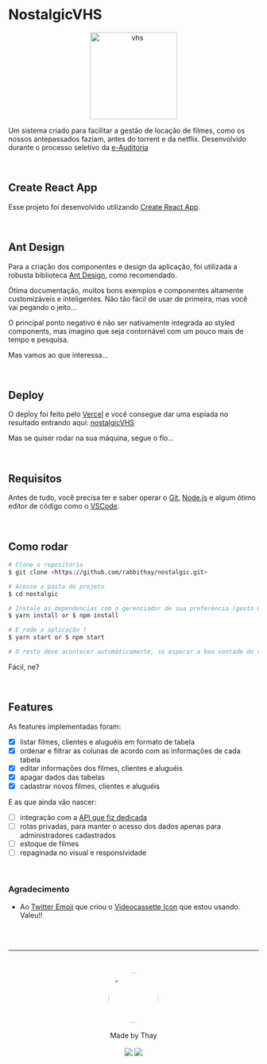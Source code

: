 # NostalgicVHS

<p align="center">
  <img src="public/favico.ico" width="175" alt="vhs" />
</p>

Um sistema criado para facilitar a gestão de locação de filmes, como os nossos antepassados faziam, antes do torrent e da netflix. Desenvolvido durante o processo seletivo da [e-Auditoria](http://e-auditoria.com.br/auditoria-digital/)

<br>

## Create React App

Esse projeto foi desenvolvido utilizando [Create React App](https://github.com/facebook/create-react-app).

<br>

## Ant Design

Para a criação dos componentes e design da aplicação, foi utilizada a robusta biblioteca [Ant Design](https://github.com/ant-design/ant-design/), como recomendado.

Ótima documentação, muitos bons exemplos e componentes altamente customizáveis e inteligentes. Não tão fácil de usar de primeira, mas você vai pegando o jeito...

O principal ponto negativo é não ser nativamente integrada ao styled components, mas imagino que seja contornável com um pouco mais de tempo e pesquisa.

Mas vamos ao que interessa...

<br>

## Deploy

O deploy foi feito pelo [Vercel](https://github.com/vercel) e você consegue dar uma espiada no resultado entrando aqui: [nostalgicVHS](https://nostalgic.vercel.app/)

Mas se quiser rodar na sua máquina, segue o fio...

<br>

## Requisitos

Antes de tudo, você precisa ter e saber operar o [Git](https://git-scm.com/), [Node.js](https://nodejs.org/en/) e algum ótimo editor de código como o [VSCode](https://code.visualstudio.com/).

<br>

## Como rodar

```bash
# Clone o repositório
$ git clone <https://github.com/rabbithay/nostalgic.git>

# Acesse a pasta do projeto
$ cd nostalgic

# Instale as dependencias com o gerenciador de sua preferência (gosto mais do yarn)
$ yarn install or $ npm install

# E rode a aplicação !
$ yarn start or $ npm start

# O resto deve acontecer automáticamente, so esperar a boa vontade do navegador
```

Fácil, ne?

<br>

## Features

As features implementadas foram:

- [x] listar filmes, clientes e aluguéis em formato de tabela
- [x] ordenar e filtrar as colunas de acordo com as informações de cada tabela
- [x] editar informações dos filmes, clientes e aluguéis
- [x] apagar dados das tabelas
- [x] cadastrar novos filmes, clientes e aluguéis

E as que ainda vão nascer:

- [ ] integração com a [API que fiz dedicada](https://github.com/rabbithay/nostalgic-api)
- [ ] rotas privadas, para manter o acesso dos dados apenas para administradores cadastrados
- [ ] estoque de filmes
- [ ] repaginada no visual e responsividade

<br>

### Agradecimento

- Ao [Twitter Emoji](https://iconscout.com/contributors/twitter-inc) que criou o [Videocassette Icon](https://iconscout.com/icon/videocassette-tap-vhs-video) que estou usando. Valeu!!

<br>
<br> 

---

<br>

<p align='center'>
  <img src="https://avatars.githubusercontent.com/u/80849707?v=4" width="100px;" style="border-radius: 50%;"/>
  <br><br>
  Made by Thay <br><br>
  <a href="https://www.linkedin.com/in/thayan%C3%A1-coelho/"><img src="https://img.shields.io/badge/linkedin-%230077B5.svg?&style=for-the-badge&logo=linkedin&logoColor=white"/></a>
  <a href="https://github.com/rabbithay"><img src="https://img.shields.io/badge/github-%23100000.svg?&style=for-the-badge&logo=github&logoColor=white" /></a>
</p>

<br><br>

